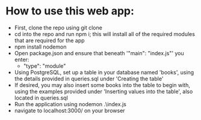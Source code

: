 # How to use this web app:

- First, clone the repo using git clone
- cd into the repo and run npm i; this will install all of the required modules that are required for the app
- npm install nodemon
- Open package.json and ensure that beneath '"main": "index.js"' you enter:
  - "type": "module"
- Using PostgreSQL, set up a table in your database named 'books', using the details provided in queries.sql under 'Creating the table'
- If desired, you may also insert some books into the table to begin with, using the examples provided under 'Inserting values into the table', also located in queries.sql
- Run the application using nodemon .\index.js
- navigate to localhost:3000/ on your browser